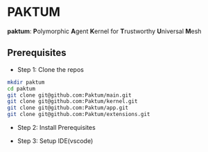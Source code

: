 # **PAKTUM**
**paktum**: **P**olymorphic **A**gent **K**ernel for **T**rustworthy **U**niversal **M**esh

## Prerequisites

* Step 1: Clone the repos
```bash
mkdir paktum
cd paktum
git clone git@github.com:Paktum/main.git
git clone git@github.com:Paktum/kernel.git
git clone git@github.com:Paktum/app.git
git clone git@github.com:Paktum/extensions.git
```
* Step 2: Install Prerequisites

* Step 3: Setup IDE(vscode)